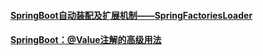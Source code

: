 
#### [SpringBoot自动装配及扩展机制——SpringFactoriesLoader](./Java相关\SpringBoot/SpringBoot自动装配及扩展机制——SpringFactoriesLoader.md)
#### [SpringBoot：@Value注解的高级用法](./Java相关\SpringBoot/SpringBoot：@Value注解的高级用法.md)